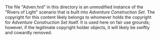The file "Adven.hrd" in this directory
is an unmodified instance of the "Rivers of Light" scenario
that is built into _Adventure Construction Set_.
The copyright for this content likely belongs to whomever
holds the copyright for _Adventure Construction Set_ itself.
It is used here on fair use grounds;
however, if the legitimate copyright holder objects,
it will likely be swiftly and cowardly removed.